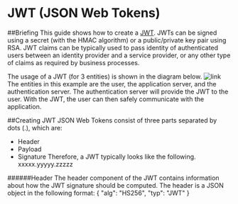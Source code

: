 # JWT (JSON Web Tokens)
##Briefing
This guide shows how to create a [JWT](http://https://jwt.io/). JWTs can be signed using a secret (with the HMAC algorithm) or a public/private key pair using RSA. JWT claims can be typically used to pass identity of authenticated users between an identity provider and a service provider, or any other type of claims as required by business processes.

The usage of a JWT (for 3 entities) is shown in the diagram below. 
![link](https://cdn-images-1.medium.com/max/1000/1*SSXUQJ1dWjiUrDoKaaiGLA.png)
The entities in this example are the user, the application server, and the authentication server. The authentication server will provide the JWT to the user. With the JWT, the user can then safely communicate with the application.

##Creating JWT
JSON Web Tokens consist of three parts separated by dots (.), which are:
* Header
* Payload
* Signature
Therefore, a JWT typically looks like the following.
    xxxxx.yyyyy.zzzzz
    
######Header
The header component of the JWT contains information about how the JWT signature should be computed. The header is a JSON object in the following format:
    {
        "alg": "HS256",
        "typ": "JWT"
    }




